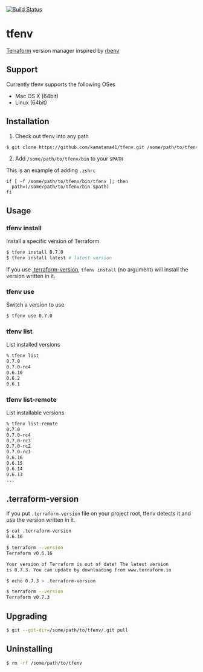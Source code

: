 [![Build Status](https://travis-ci.org/kamatama41/tfenv.svg?branch=master)](https://travis-ci.org/kamatama41/tfenv)

# tfenv
[Terraform](https://www.terraform.io/) version manager inspired by [rbenv](https://github.com/rbenv/rbenv)

## Support
Currently tfenv supports the following OSes
- Mac OS X (64bit)
- Linux (64bit)

## Installation
1. Check out tfenv into any path
```sh
$ git clone https://github.com/kamatama41/tfenv.git /some/path/to/tfenv
```
2. Add `/some/path/to/tfenv/bin` to your `$PATH`

This is an example of adding `.zshrc`
```
if [ -f /some/path/to/tfenv/bin/tfenv ]; then
  path=(/some/path/to/tfenv/bin $path)
fi
```

## Usage
### tfenv install
Install a specific version of Terraform
```sh
$ tfenv install 0.7.0
$ tfenv install latest # latest version
```

If you use [.terraform-version](#terraform-version), `tfenv install` (no argument) will install the version written in it.

### tfenv use
Switch a version to use
```sh
$ tfenv use 0.7.0
```

### tfenv list
List installed versions
```sh
% tfenv list
0.7.0
0.7.0-rc4
0.6.16
0.6.2
0.6.1
```

### tfenv list-remote
List installable versions
```sh
% tfenv list-remote
0.7.0
0.7.0-rc4
0.7.0-rc3
0.7.0-rc2
0.7.0-rc1
0.6.16
0.6.15
0.6.14
0.6.13
...
```

## .terraform-version
If you put `.terraform-version` file on your project root, tfenv detects it and use the version written in it.

```sh
$ cat .terraform-version
0.6.16

$ terraform --version
Terraform v0.6.16

Your version of Terraform is out of date! The latest version
is 0.7.3. You can update by downloading from www.terraform.io

$ echo 0.7.3 > .terraform-version

$ terraform --version
Terraform v0.7.3

```

## Upgrading
```sh
$ git --git-dir=/some/path/to/tfenv/.git pull
```

## Uninstalling
```sh
$ rm -rf /some/path/to/tfenv
```
